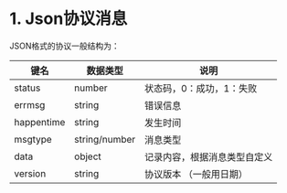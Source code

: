 # 1. Json协议消息

JSON格式的协议一般结构为：

| 键名       | 数据类型      | 说明                         |
| ---------- | ------------- | ---------------------------- |
| status     | number        | 状态码，0：成功，1：失败     |
| errmsg     | string        | 错误信息                     |
| happentime | string        | 发生时间                     |
| msgtype    | string/number | 消息类型                     |
| data       | object        | 记录内容，根据消息类型自定义 |
| version    | string        | 协议版本 （一般用日期）      |

